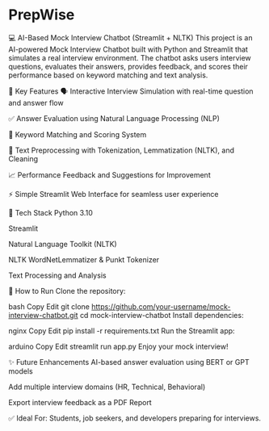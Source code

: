 # PrepWise

💻 AI-Based Mock Interview Chatbot (Streamlit + NLTK)
This project is an AI-powered Mock Interview Chatbot built with Python and Streamlit that simulates a real interview environment. The chatbot asks users interview questions, evaluates their answers, provides feedback, and scores their performance based on keyword matching and text analysis.

🚀 Key Features
🗣️ Interactive Interview Simulation with real-time question and answer flow

✅ Answer Evaluation using Natural Language Processing (NLP)

📝 Keyword Matching and Scoring System

🧠 Text Preprocessing with Tokenization, Lemmatization (NLTK), and Cleaning

📈 Performance Feedback and Suggestions for Improvement

⚡ Simple Streamlit Web Interface for seamless user experience

🔧 Tech Stack
Python 3.10

Streamlit

Natural Language Toolkit (NLTK)

NLTK WordNetLemmatizer & Punkt Tokenizer

Text Processing and Analysis

📂 How to Run
Clone the repository:

bash
Copy
Edit
git clone https://github.com/your-username/mock-interview-chatbot.git
cd mock-interview-chatbot
Install dependencies:

nginx
Copy
Edit
pip install -r requirements.txt
Run the Streamlit app:

arduino
Copy
Edit
streamlit run app.py
Enjoy your mock interview!

✨ Future Enhancements
AI-based answer evaluation using BERT or GPT models

Add multiple interview domains (HR, Technical, Behavioral)

Export interview feedback as a PDF Report

✅ Ideal For: Students, job seekers, and developers preparing for interviews.

